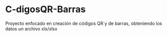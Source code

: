 # C-digosQR-Barras
Proyecto enfocado en creación de códigos QR y de barras, obteniendo los datos un archivo xls/xlsx
